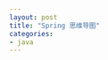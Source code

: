 ```yaml
---
layout: post
title: "Spring 思维导图"
categories:
- java
---
```



<script language="javascript" type="text/javascript"> 
window.location.href='http://www.fmeng.me/mindmap-html/Spring.html';
</script>



